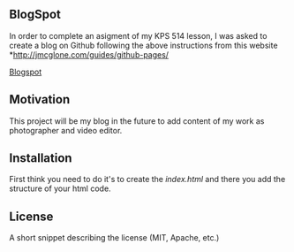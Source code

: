 ## BlogSpot 

In order to complete an asigment of my KPS 514 lesson, I was asked to create a blog on Github following the above instructions from this website *http://jmcglone.com/guides/github-pages/ 

<a href="http://christiana1231.github.io/">Blogspot</a> 



## Motivation

This project will be my blog in the future to add content of my work as photographer and video editor. 

## Installation

First think you need to do it's to create the *index.html* and there you add the structure of your html code. 

## License

A short snippet describing the license (MIT, Apache, etc.)
